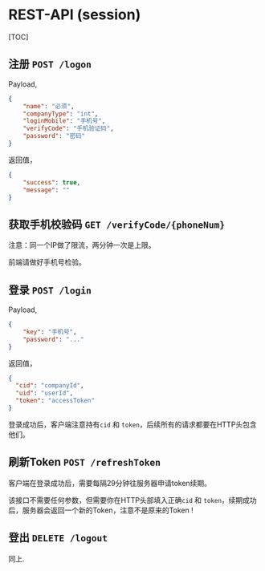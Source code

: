 # REST-API (session)

[TOC]

## 注册 `POST /logon`

Payload,

```json
{
    "name": "必须",
    "companyType": "int",
    "loginMobile": "手机号",
    "verifyCode": "手机验证码",
    "password": "密码"
}
```

返回值，

```json
{
    "success": true,
    "message": ""
}
```

## 获取手机校验码 `GET /verifyCode/{phoneNum}`

注意：同一个IP做了限流，两分钟一次是上限。

前端请做好手机号检验。

## 登录 `POST /login`

Payload,

```json
{
    "key": "手机号",
    "password": "..."
}
```

返回值，

```json
{
  "cid": "companyId",
  "uid": "userId",
  "token": "accessToken"
}
```

登录成功后，客户端注意持有`cid` 和 `token`，后续所有的请求都要在HTTP头包含他们。

## 刷新Token `POST /refreshToken`

客户端在登录成功后，需要每隔29分钟往服务器申请token续期。

该接口不需要任何参数，但需要你在HTTP头部填入正确`cid` 和 `token`，续期成功后，服务器会返回一个新的Token，注意不是原来的Token !

## 登出 `DELETE /logout`

同上.
